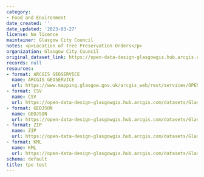 ```yaml
---
category:
- Food and Environment
date_created: ''
date_updated: '2023-03-27'
license: No licence
maintainer: Glasgow City Council
notes: <p>Location of Tree Preservation Orders</p>
organization: Glasgow City Council
original_dataset_link: https://open-data-design-glasgowgis.hub.arcgis.com/maps/GlasgowGIS::tpo-test
records: null
resources:
- format: ARCGIS GEOSERVICE
  name: ARCGIS GEOSERVICE
  url: https://www.mapping.glasgow.gov.uk/arcgis_web/rest/services/OPEN_DATA/tpo_test/MapServer/0
- format: CSV
  name: CSV
  url: https://open-data-design-glasgowgis.hub.arcgis.com/datasets/GlasgowGIS::tpo-test.csv?outSR=%7B%22latestWkid%22%3A27700%2C%22wkid%22%3A27700%7D
- format: GEOJSON
  name: GEOJSON
  url: https://open-data-design-glasgowgis.hub.arcgis.com/datasets/GlasgowGIS::tpo-test.geojson?outSR=%7B%22latestWkid%22%3A27700%2C%22wkid%22%3A27700%7D
- format: ZIP
  name: ZIP
  url: https://open-data-design-glasgowgis.hub.arcgis.com/datasets/GlasgowGIS::tpo-test.zip?outSR=%7B%22latestWkid%22%3A27700%2C%22wkid%22%3A27700%7D
- format: KML
  name: KML
  url: https://open-data-design-glasgowgis.hub.arcgis.com/datasets/GlasgowGIS::tpo-test.kml?outSR=%7B%22latestWkid%22%3A27700%2C%22wkid%22%3A27700%7D
schema: default
title: tpo test
---
```

